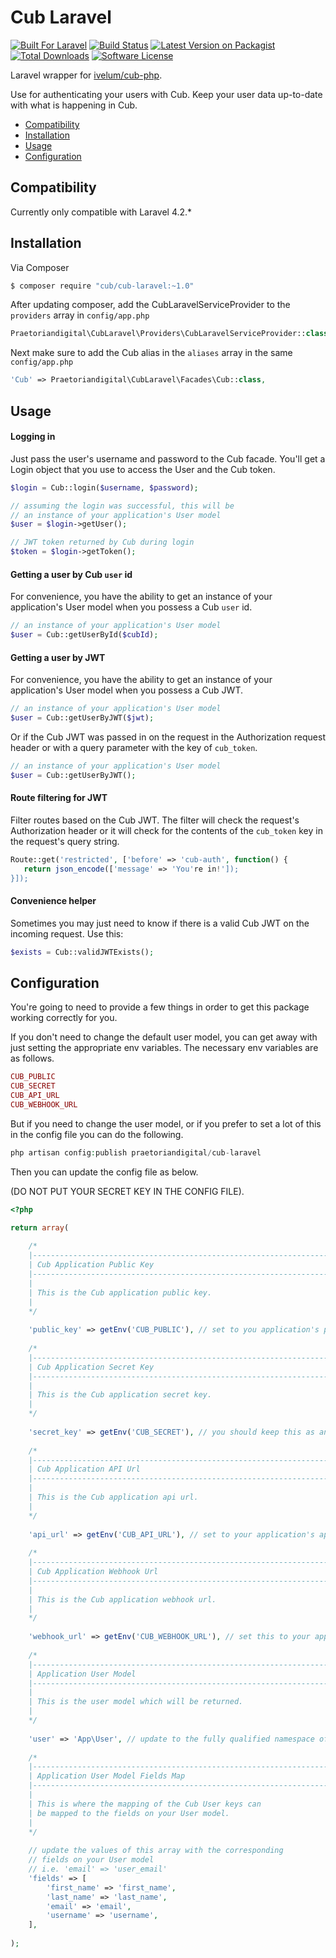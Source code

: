 # Cub Laravel

[![Built For Laravel][ico-built-for]][link-built-for]
[![Build Status][ico-travis]][link-travis]
[![Latest Version on Packagist][ico-version]][link-packagist]
[![Total Downloads][ico-downloads]][link-downloads]
[![Software License][ico-license]](LICENSE.md)

Laravel wrapper for [ivelum/cub-php][link-cub-php].

Use for authenticating your users with Cub. Keep your user data up-to-date with what is happening in Cub.

* [Compatibility](#compatibility)
* [Installation](#installation)
* [Usage](#usage)
* [Configuration](#configuration)

## Compatibility

Currently only compatible with Laravel 4.2.*

## Installation

Via Composer

``` bash
$ composer require "cub/cub-laravel:~1.0"
```

After updating composer, add the CubLaravelServiceProvider to the `providers` array in `config/app.php`

``` php
Praetoriandigital\CubLaravel\Providers\CubLaravelServiceProvider::class,
```

Next make sure to add the Cub alias in the `aliases` array in the same `config/app.php`

``` php
'Cub' => Praetoriandigital\CubLaravel\Facades\Cub::class,
```

## Usage

#### Logging in
Just pass the user's username and password to the Cub facade. You'll get a Login object that you use to access the User and the Cub token.
``` php
$login = Cub::login($username, $password);

// assuming the login was successful, this will be 
// an instance of your application's User model 
$user = $login->getUser();

// JWT token returned by Cub during login
$token = $login->getToken();
```

#### Getting a user by Cub `user` id
For convenience, you have the ability to get an instance of your application's User model when you possess a Cub `user` id.
 ```php
 // an instance of your application's User model
 $user = Cub::getUserById($cubId);
 ```
 
 #### Getting a user by JWT
 For convenience, you have the ability to get an instance of your application's User model when you possess a Cub JWT.
  ```php
  // an instance of your application's User model
  $user = Cub::getUserByJWT($jwt);
  ```
  
  Or if the Cub JWT was passed in on the request in the Authorization request header or with a query parameter with the key of `cub_token`.
  ```php
  // an instance of your application's User model
  $user = Cub::getUserByJWT();
  ```
 
 #### Route filtering for JWT
 Filter routes based on the Cub JWT. The filter will check the request's Authorization header or it will check for the contents of the `cub_token` key in the request's query string.
 ```php
 Route::get('restricted', ['before' => 'cub-auth', function() {
    return json_encode(['message' => 'You're in!']);
 }]);
 ```
 
 #### Convenience helper
 Sometimes you may just need to know if there is a valid Cub JWT on the incoming request. Use this:
 ```php
 $exists = Cub::validJWTExists();
 ```

## Configuration

You're going to need to provide a few things in order to get this package working correctly for you.

If you don't need to change the default user model, you can get away with just setting the appropriate env variables. The necessary env variables are as follows.

```php
CUB_PUBLIC
CUB_SECRET
CUB_API_URL
CUB_WEBHOOK_URL

```

But if you need to change the user model, or if you prefer to set a lot of this in the config file you can do the following.

```php
php artisan config:publish praetoriandigital/cub-laravel
```

Then you can update the config file as below. 

(DO NOT PUT YOUR SECRET KEY IN THE CONFIG FILE).

```php
<?php

return array(
    
    /*
    |--------------------------------------------------------------------------
    | Cub Application Public Key
    |--------------------------------------------------------------------------
    |
    | This is the Cub application public key.
    |
    */
    
    'public_key' => getEnv('CUB_PUBLIC'), // set to you application's public key
    
    /*
    |--------------------------------------------------------------------------
    | Cub Application Secret Key
    |--------------------------------------------------------------------------
    |
    | This is the Cub application secret key.
    |
    */
    
    'secret_key' => getEnv('CUB_SECRET'), // you should keep this as an environment variable
    
    /*
    |--------------------------------------------------------------------------
    | Cub Application API Url
    |--------------------------------------------------------------------------
    |
    | This is the Cub application api url.
    |
    */
    
    'api_url' => getEnv('CUB_API_URL'), // set to your application's api url
    
    /*
    |--------------------------------------------------------------------------
    | Cub Application Webhook Url
    |--------------------------------------------------------------------------
    |
    | This is the Cub application webhook url.
    |
    */
    
    'webhook_url' => getEnv('CUB_WEBHOOK_URL'), // set this to your application's webhook url
    
    /*
    |--------------------------------------------------------------------------
    | Application User Model
    |--------------------------------------------------------------------------
    |
    | This is the user model which will be returned.
    |
    */
    
    'user' => 'App\User', // update to the fully qualified namespace of your user model
    
    /*
    |--------------------------------------------------------------------------
    | Application User Model Fields Map
    |--------------------------------------------------------------------------
    |
    | This is where the mapping of the Cub User keys can
    | be mapped to the fields on your User model.
    |
    */
    
    // update the values of this array with the corresponding
    // fields on your User model
    // i.e. 'email' => 'user_email'
    'fields' => [
        'first_name' => 'first_name',
        'last_name' => 'last_name',
        'email' => 'email',
        'username' => 'username',
    ],
    
);
```

[ico-version]: https://img.shields.io/packagist/v/cub/cub-laravel.svg?style=flat-square
[ico-license]: https://img.shields.io/badge/license-MIT-brightgreen.svg?style=flat-square
[ico-travis]: https://img.shields.io/travis/praetoriandigital/cub-laravel/master.svg?style=flat-square
[ico-downloads]: https://img.shields.io/packagist/dt/cub/cub-laravel.svg?style=flat-square
[ico-built-for]: https://img.shields.io/badge/built%20for-laravel-blue.svg

[link-packagist]: https://packagist.org/packages/cub/cub-laravel
[link-travis]: https://travis-ci.org/praetoriandigital/cub-laravel
[link-downloads]: https://packagist.org/packages/cub/cub-laravel
[link-built-for]: http://laravel.com
[link-cub-php]: https://github.com/ivelum/cub-php
